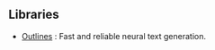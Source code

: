 ## Libraries

- [Outlines](https://github.com/normal-computing/outlines) : Fast and reliable neural text generation.


